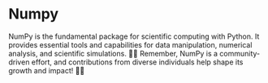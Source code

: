 # Numpy
NumPy is the fundamental package for scientific computing with Python. It provides essential tools and capabilities for data manipulation, numerical analysis, and scientific simulations. 🌟🔬  Remember, NumPy is a community-driven effort, and contributions from diverse individuals help shape its growth and impact! 🙌🐍
